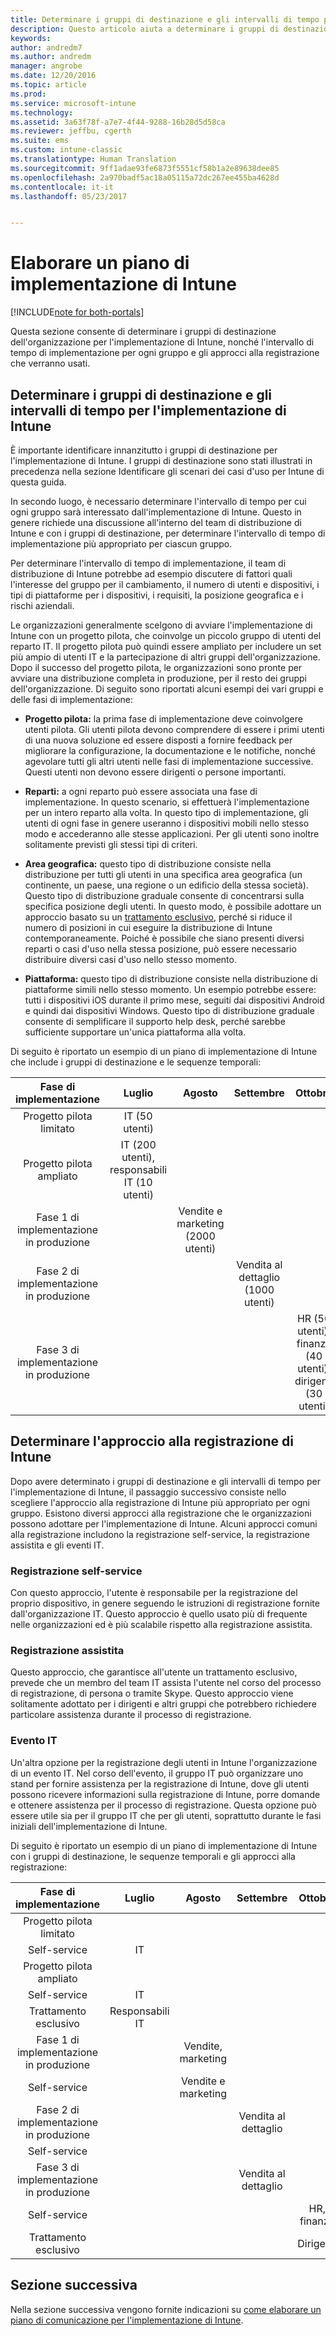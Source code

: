 ```yaml
---
title: Determinare i gruppi di destinazione e gli intervalli di tempo per l&quot;implementazione di Intune | Documentazione Microsoft
description: Questo articolo aiuta a determinare i gruppi di destinazione e gli intervalli di tempo per un&quot;implementazione di Microsoft Intune in configurazione solo cloud.
keywords: 
author: andredm7
ms.author: andredm
manager: angrobe
ms.date: 12/20/2016
ms.topic: article
ms.prod: 
ms.service: microsoft-intune
ms.technology: 
ms.assetid: 3a63f78f-a7e7-4f44-9288-16b28d5d58ca
ms.reviewer: jeffbu, cgerth
ms.suite: ems
ms.custom: intune-classic
ms.translationtype: Human Translation
ms.sourcegitcommit: 9ff1adae93fe6873f5551cf58b1a2e89638dee85
ms.openlocfilehash: 2a970badf5ac18a05115a72dc267ee455ba4628d
ms.contentlocale: it-it
ms.lasthandoff: 05/23/2017


---
```


# <a name="develop-an-intune-rollout-plan"></a>Elaborare un piano di implementazione di Intune

[!INCLUDE[note for both-portals](../includes/note-for-both-portals.md)]

Questa sezione consente di determinare i gruppi di destinazione dell'organizzazione per l'implementazione di Intune, nonché l'intervallo di tempo di implementazione per ogni gruppo e gli approcci alla registrazione che verranno usati.

## <a name="determine-intune-rollout-targeted-groups-and-timeframes"></a>Determinare i gruppi di destinazione e gli intervalli di tempo per l'implementazione di Intune

È importante identificare innanzitutto i gruppi di destinazione per l'implementazione di Intune. I gruppi di destinazione sono stati illustrati in precedenza nella sezione Identificare gli scenari dei casi d'uso per Intune di questa guida.

In secondo luogo, è necessario determinare l'intervallo di tempo per cui ogni gruppo sarà interessato dall'implementazione di Intune. Questo in genere richiede una discussione all'interno del team di distribuzione di Intune e con i gruppi di destinazione, per determinare l'intervallo di tempo di implementazione più appropriato per ciascun gruppo.

Per determinare l'intervallo di tempo di implementazione, il team di distribuzione di Intune potrebbe ad esempio discutere di fattori quali l'interesse del gruppo per il cambiamento, il numero di utenti e dispositivi, i tipi di piattaforme per i dispositivi, i requisiti, la posizione geografica e i rischi aziendali.

Le organizzazioni generalmente scelgono di avviare l'implementazione di Intune con un progetto pilota, che coinvolge un piccolo gruppo di utenti del reparto IT. Il progetto pilota può quindi essere ampliato per includere un set più ampio di utenti IT e la partecipazione di altri gruppi dell'organizzazione. Dopo il successo del progetto pilota, le organizzazioni sono pronte per avviare una distribuzione completa in produzione, per il resto dei gruppi dell'organizzazione. Di seguito sono riportati alcuni esempi dei vari gruppi e delle fasi di implementazione:

-   **Progetto pilota:** la prima fase di implementazione deve coinvolgere utenti pilota. Gli utenti pilota devono comprendere di essere i primi utenti di una nuova soluzione ed essere disposti a fornire feedback per migliorare la configurazione, la documentazione e le notifiche, nonché agevolare tutti gli altri utenti nelle fasi di implementazione successive. Questi utenti non devono essere dirigenti o persone importanti.

-   **Reparti:** a ogni reparto può essere associata una fase di implementazione. In questo scenario, si effettuerà l'implementazione per un intero reparto alla volta. In questo tipo di implementazione, gli utenti di ogni fase in genere useranno i dispositivi mobili nello stesso modo e accederanno alle stesse applicazioni. Per gli utenti sono inoltre solitamente previsti gli stessi tipi di criteri.

-   **Area geografica:** questo tipo di distribuzione consiste nella distribuzione per tutti gli utenti in una specifica area geografica (un continente, un paese, una regione o un edificio della stessa società). Questo tipo di distribuzione graduale consente di concentrarsi sulla specifica posizione degli utenti. In questo modo, è possibile adottare un approccio basato su un [trattamento esclusivo](#user-assisted-enrollment), perché si riduce il numero di posizioni in cui eseguire la distribuzione di Intune contemporaneamente. Poiché è possibile che siano presenti diversi reparti o casi d'uso nella stessa posizione, può essere necessario distribuire diversi casi d'uso nello stesso momento.

-   **Piattaforma:** questo tipo di distribuzione consiste nella distribuzione di piattaforme simili nello stesso momento. Un esempio potrebbe essere: tutti i dispositivi iOS durante il primo mese, seguiti dai dispositivi Android e quindi dai dispositivi Windows. Questo tipo di distribuzione graduale consente di semplificare il supporto help desk, perché sarebbe sufficiente supportare un'unica piattaforma alla volta.

Di seguito è riportato un esempio di un piano di implementazione di Intune che include i gruppi di destinazione e le sequenze temporali:

| **Fase di implementazione** | **Luglio** | **Agosto** | **Settembre** | **Ottobre** |
|:---:|:---:|:---:|:---:|:---:|
| Progetto pilota limitato | IT (50 utenti) |  |  |  |                                                         
| Progetto pilota ampliato | IT (200 utenti), responsabili IT (10 utenti) |  |  |  |                                                         
| Fase 1 di implementazione in produzione |  | Vendite e marketing (2000 utenti) |  |  |
| Fase 2 di implementazione in produzione |  |  | Vendita al dettaglio (1000 utenti) |  |
| Fase 3 di implementazione in produzione |  |  |  | HR (50 utenti), finanza (40 utenti), dirigenti (30 utenti) |

## <a name="determine-the-intune-enrollment-approach"></a>Determinare l'approccio alla registrazione di Intune

Dopo avere determinato i gruppi di destinazione e gli intervalli di tempo per l'implementazione di Intune, il passaggio successivo consiste nello scegliere l'approccio alla registrazione di Intune più appropriato per ogni gruppo. Esistono diversi approcci alla registrazione che le organizzazioni possono adottare per l'implementazione di Intune. Alcuni approcci comuni alla registrazione includono la registrazione self-service, la registrazione assistita e gli eventi IT.

### <a name="user-self-service"></a>Registrazione self-service

Con questo approccio, l'utente è responsabile per la registrazione del proprio dispositivo, in genere seguendo le istruzioni di registrazione fornite dall'organizzazione IT. Questo approccio è quello usato più di frequente nelle organizzazioni ed è più scalabile rispetto alla registrazione assistita.

### <a name="user-assisted-enrollment"></a>Registrazione assistita

Questo approccio, che garantisce all'utente un trattamento esclusivo, prevede che un membro del team IT assista l'utente nel corso del processo di registrazione, di persona o tramite Skype. Questo approccio viene solitamente adottato per i dirigenti e altri gruppi che potrebbero richiedere particolare assistenza durante il processo di registrazione.

### <a name="it-tech-fair"></a>Evento IT

Un'altra opzione per la registrazione degli utenti in Intune l'organizzazione di un evento IT. Nel corso dell'evento, il gruppo IT può organizzare uno stand per fornire assistenza per la registrazione di Intune, dove gli utenti possono ricevere informazioni sulla registrazione di Intune, porre domande e ottenere assistenza per il processo di registrazione. Questa opzione può essere utile sia per il gruppo IT che per gli utenti, soprattutto durante le fasi iniziali dell'implementazione di Intune.

Di seguito è riportato un esempio di un piano di implementazione di Intune con i gruppi di destinazione, le sequenze temporali e gli approcci alla registrazione:

| **Fase di implementazione** | **Luglio** | **Agosto** | **Settembre** | **Ottobre** |
|:---:|:---:|:---:|:---:|:---:|
| Progetto pilota limitato |  |  |  |  |                                                         
| Self-service | IT |  |  |  |
| Progetto pilota ampliato |  |  |  |  |                                                         
| Self-service | IT |  |  |  |
| Trattamento esclusivo | Responsabili IT |  |  |  |
| Fase 1 di implementazione in produzione |  | Vendite, marketing |  |  |
| Self-service |  | Vendite e marketing |  |  |
| Fase 2 di implementazione in produzione |  |  | Vendita al dettaglio |  |
| Self-service |  |  |  |  |
| Fase 3 di implementazione in produzione |  |  | Vendita al dettaglio |  |
| Self-service |  |  |  | HR, finanza |
| Trattamento esclusivo |  |  |  | Dirigenti |

## <a name="next-section"></a>Sezione successiva

Nella sezione successiva vengono fornite indicazioni su [come elaborare un piano di comunicazione per l'implementazione di Intune](section-5-develop-a-rollout-communication-plan.md).

